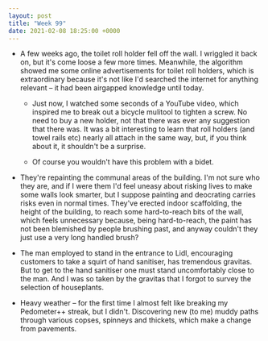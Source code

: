 ```yaml
---
layout: post
title: "Week 99"
date: 2021-02-08 18:25:00 +0000
---
```

 
- A few weeks ago, the toilet roll holder fell off the wall.
  I wriggled it back on, but it's come loose a few more times.
  Meanwhile, the algorithm showed me some online advertisements for toilet roll holders,
  which is extraordinary because it's not like I'd searched the internet for anything relevant
  – it had been airgapped knowledge until today.

  - Just now, I watched some seconds of a YouTube video, which inspired me to break out a bicycle mulitool to tighten a screw. No need to buy a new holder, not that there was ever any suggestion that there was. It was a bit interesting to learn that roll holders (and towel rails etc) nearly all attach in the same way, but, if you think about it, it shouldn't be a surprise.

  - Of course you wouldn't have this problem with a bidet.

- They're repainting the communal areas of the building.
  I'm not sure who they are, and if I were them I'd feel uneasy about risking lives to make some walls look smarter,
  but I suppose painting and deocrating carries risks even in normal times.
  They've erected indoor scaffolding, the height of the building, to reach some hard-to-reach bits of the wall, which feels unnecessary because, being hard-to-reach, the paint has not been blemished by people brushing past, and anyway couldn't they just use a very long handled brush?

- The man employed to stand in the entrance to Lidl, encouraging customers to take a squirt of hand sanitiser, has tremendous gravitas.
  But to get to the hand sanitiser one must stand uncomfortably close to the man. And I was so taken by the gravitas that I forgot to survey the selection of houseplants.

- Heavy weather – for the first time I almost felt like breaking my Pedometer++ streak, but I didn't. Discovering new (to me) muddy paths through various copses, spinneys and thickets, which make a change from pavements.    
